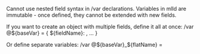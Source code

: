 Cannot use nested field syntax in /var declarations. Variables in mlld are immutable - once defined, they cannot be extended with new fields.

If you want to create an object with multiple fields, define it all at once:
  /var @${baseVar} = { ${fieldName}: <value>, ... }

Or define separate variables:
  /var @${baseVar}_${flatName} = <value>

